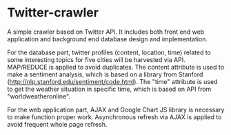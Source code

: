 # Twitter-crawler
A simple crawler based on Twitter API. It includes both front end web application and background end database design and implementation. 

For the database part, twitter profiles (content, location, time) related to some interesting topics for five cities will be harvested via API. MAP/REDUCE is applied to avoid duplicates. The content attribute is used to make a sentiment analysis, which is based on a library from Stanford (http://nlp.stanford.edu/sentiment/code.html). The "time" attribute is used to get the weather situation in specific time, which is based on API from "worldweatheronline".

For the web application part, AJAX and Google Chart JS library is necessary to make function proper work. Asynchronous refresh via AJAX is applied to avoid frequent whole page refresh. 

